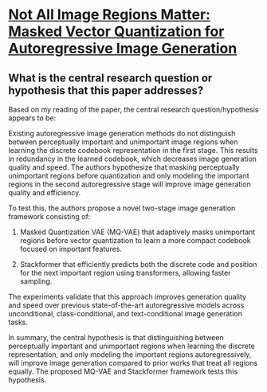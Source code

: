 # [Not All Image Regions Matter: Masked Vector Quantization for   Autoregressive Image Generation](https://arxiv.org/abs/2305.13607)

## What is the central research question or hypothesis that this paper addresses?

 Based on my reading of the paper, the central research question/hypothesis appears to be: 

Existing autoregressive image generation methods do not distinguish between perceptually important and unimportant image regions when learning the discrete codebook representation in the first stage. This results in redundancy in the learned codebook, which decreases image generation quality and speed. The authors hypothesize that masking perceptually unimportant regions before quantization and only modeling the important regions in the second autoregressive stage will improve image generation quality and efficiency.

To test this, the authors propose a novel two-stage image generation framework consisting of:

1) Masked Quantization VAE (MQ-VAE) that adaptively masks unimportant regions before vector quantization to learn a more compact codebook focused on important features.

2) Stackformer that efficiently predicts both the discrete code and position for the next important region using transformers, allowing faster sampling.

The experiments validate that this approach improves generation quality and speed over previous state-of-the-art autoregressive models across unconditional, class-conditional, and text-conditional image generation tasks.

In summary, the central hypothesis is that distinguishing between perceptually important and unimportant regions when learning the discrete representation, and only modeling the important regions autoregressively, will improve image generation compared to prior works that treat all regions equally. The proposed MQ-VAE and Stackformer framework tests this hypothesis.
